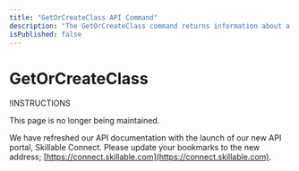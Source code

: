 ```yaml
---
title: "GetOrCreateClass API Command"
description: "The GetOrCreateClass command returns information about a class. If the class doesn’t exist, it is created."
isPublished: false
---
```


# GetOrCreateClass

!INSTRUCTIONS[](https://raw.githubusercontent.com/LearnOnDemandSystems/docs/master/lod/lod-api/api-deprecate-message.md)

This page is no longer being maintained. 

We have refreshed our API documentation with the launch of our new API portal, Skillable Connect. Please update your bookmarks to the new address; [https://connect.skillable.com](https://connect.skillable.com).
